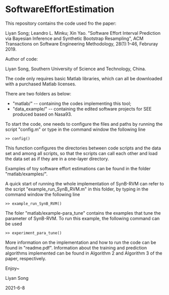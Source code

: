 # SoftwareEffortEstimation
This repository contains the code used fro the paper:

Liyan Song; Leandro L. Minku; Xin Yao. "Software Effort Interval Prediction via Bayesian Inference and Synthetic Bootstrap Resampling", ACM Transactions on Software Engineering Methodology, 28(1):1–46, Februray 2019.

Author of code:

Liyan Song, Southern University of Science and Technology, China.


The code only requires basic Matlab libraries, which can all be downloaded with a purchased Matlab licenses.

There are two folders as below:
  * "matlab/" -- containing the codes implementing this tool;
  * "data_example/" -- containing the edited software projects for SEE produced based on Nasa93.

To start the code, one needs to configure the files and paths by running the script "config.m" or type in the command window the following line

    >> config()

This function configures the directories between code scripts and the data set and among all scripts, so that the scripts can call each other and load the data set as if they are in a one-layer directory.


Examples of toy software effort estimations can be found in the folder "matlab/examples/".

A quick start of running the whole implementation of SynB-RVM can refer to the script "example_run_SynB_RVM.m" in this folder, by typing in the command window the following line

    >> example_run_SynB_RVM()

The foler "matlab/example-para_tune" contains the examples that tune the parameter of SynB-RVM. To run this example, the following command can be used
    
    >> experiment_para_tune()


More information on the implementation and how to run the code can be found in "readme.pdf". Information about the training and prediction algorithms implemented can be found in Algorithm 2 and Algorithm 3 of the paper, respectively.


Enjoy~

Liyan Song

2021-6-8
